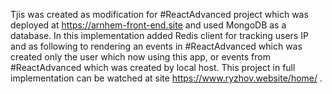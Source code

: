 Tjis was created as modification for #ReactAdvanced project which was deployed at https://arnhem-front-end.site and used MongoDB as a database.
In this implementation added Redis client for tracking users IP and as following to rendering an events in #ReactAdvanced which was created only the user which now 
using this app, or events from #ReactAdvanced which was created by local host.
This project in full implementation can be watched at site https://www.ryzhov.website/home/  .
